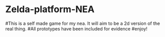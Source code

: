﻿# Zelda-platform-NEA
#This is a self made game for my nea. It will aim to be a 2d version of the real thing.
#All prototypes have been included for evidence 
#enjoy!
